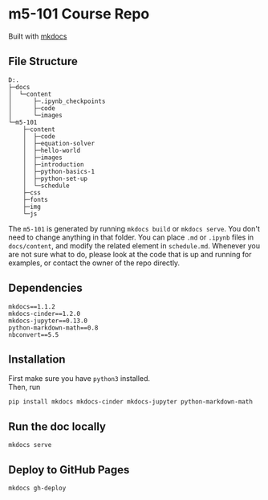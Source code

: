 # m5-101 Course Repo

Built with [mkdocs](https://www.mkdocs.org/)

## File Structure
```
D:.
├─docs
│  └─content
│      ├─.ipynb_checkpoints
│      ├─code
│      └─images
└─m5-101
    ├─content
    │  ├─code
    │  ├─equation-solver
    │  ├─hello-world
    │  ├─images
    │  ├─introduction
    │  ├─python-basics-1
    │  ├─python-set-up
    │  └─schedule
    ├─css
    ├─fonts
    ├─img
    └─js
```

The `m5-101` is generated by running `mkdocs build` or `mkdocs serve`. You don't need to change anything in that folder.
You can place `.md` or `.ipynb` files in `docs/content`, and modify the related element in `schedule.md`. Whenever you are not sure what to do, please look at the code that is up and running for examples, or contact the owner of the repo directly.

## Dependencies
```
mkdocs==1.1.2
mkdocs-cinder==1.2.0
mkdocs-jupyter==0.13.0
python-markdown-math==0.8
nbconvert==5.5
```

## Installation
First make sure you have `python3` installed.  
Then, run 
```
pip install mkdocs mkdocs-cinder mkdocs-jupyter python-markdown-math

```

## Run the doc locally
```
mkdocs serve
```

## Deploy to GitHub Pages
```
mkdocs gh-deploy
```

